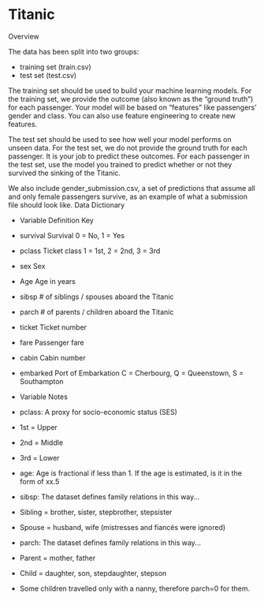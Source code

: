 # Titanic
Overview

The data has been split into two groups:

-    training set (train.csv)
-    test set (test.csv)

The training set should be used to build your machine learning models. For the training set, we provide the outcome (also known as the “ground truth”) for each passenger. Your model will be based on “features” like passengers’ gender and class. You can also use feature engineering to create new features.

The test set should be used to see how well your model performs on unseen data. For the test set, we do not provide the ground truth for each passenger. It is your job to predict these outcomes. For each passenger in the test set, use the model you trained to predict whether or not they survived the sinking of the Titanic.

We also include gender_submission.csv, a set of predictions that assume all and only female passengers survive, as an example of what a submission file should look like.
Data Dictionary
- Variable	Definition	Key
- survival 	Survival 	0 = No, 1 = Yes
- pclass 	Ticket class 	1 = 1st, 2 = 2nd, 3 = 3rd
- sex 	Sex 	
- Age 	Age in years 	
- sibsp 	# of siblings / spouses aboard the Titanic 	
- parch 	# of parents / children aboard the Titanic 	
- ticket 	Ticket number 	
- fare 	Passenger fare 	
- cabin 	Cabin number 	
- embarked 	Port of Embarkation 	C = Cherbourg, Q = Queenstown, S = Southampton
- Variable Notes

- pclass: A proxy for socio-economic status (SES)
- 1st = Upper
- 2nd = Middle
- 3rd = Lower

- age: Age is fractional if less than 1. If the age is estimated, is it in the form of xx.5

- sibsp: The dataset defines family relations in this way...
- Sibling = brother, sister, stepbrother, stepsister
- Spouse = husband, wife (mistresses and fiancés were ignored)
- parch: The dataset defines family relations in this way...
- Parent = mother, father
- Child = daughter, son, stepdaughter, stepson
- Some children travelled only with a nanny, therefore parch=0 for them.
